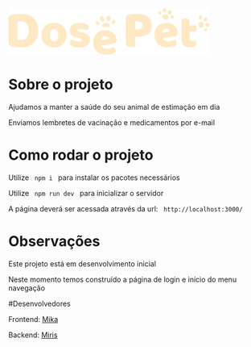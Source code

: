 <img src="https://raw.githubusercontent.com/mikarrega/dosepet/d392bf05eb50f0c73952c03cff2e53a90cd7f007/public/dosepet-logo-vertical.svg" width="400" />

# Sobre o projeto
<p>Ajudamos a manter a saúde do seu animal de estimação em dia</p>
<p>Enviamos lembretes de vacinação e medicamentos por e-mail</p>


# Como rodar o projeto
<p>Utilize <code> npm i </code> para instalar os pacotes necessários</p>
<p>Utilize <code> npm run dev </code> para inicializar o servidor</p>
<p>A página deverá ser acessada através da url: <code> http://localhost:3000/ </code></p>

# Observações
<p>Este projeto está em desenvolvimento inicial</p>
<p>Neste momento temos construído a página de login e início do menu navegação</p>


#Desenvolvedores

<p>Frontend: <a href="https://www.linkedin.com/in/michaeladafne/" target="_blank" rel="noopener noreferrer">Mika</a></p>
<p>Backend: <a href="https://www.linkedin.com/in/mirian-nascimento/" target="_blank" rel="noopener noreferrer">Miris</a></p>
